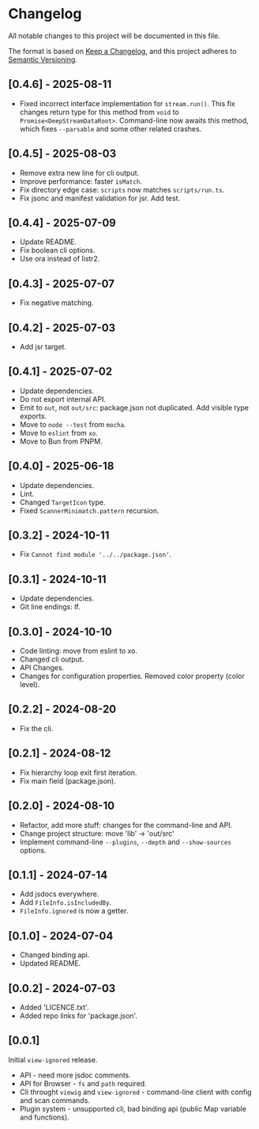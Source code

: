 # Changelog

All notable changes to this project will be documented in this file.

The format is based on [Keep a Changelog](https://keepachangelog.com/en/1.1.0/),
and this project adheres to
[Semantic Versioning](https://semver.org/spec/v2.0.0.html).

## [0.4.6] - 2025-08-11

- Fixed incorrect interface implementation for `stream.run()`.
This fix changes return type for this method
from `void` to `Promise<DeepStreamDataRoot>`.
Command-line now awaits this method, which
fixes `--parsable` and some other related crashes.

## [0.4.5] - 2025-08-03

- Remove extra new line for cli output.
- Improve performance: faster `isMatch`.
- Fix directory edge case: `scripts` now matches `scripts/run.ts`.
- Fix jsonc and manifest validation for jsr. Add test.

## [0.4.4] - 2025-07-09

- Update README.
- Fix boolean cli options.
- Use ora instead of listr2.

## [0.4.3] - 2025-07-07

- Fix negative matching.

## [0.4.2] - 2025-07-03

- Add jsr target.

## [0.4.1] - 2025-07-02

- Update dependencies.
- Do not export internal API.
- Emit to `out`, not `out/src`: package.json not duplicated. Add visible type
  exports.
- Move to `node --test` from `mocha`.
- Move to `eslint` from `xo`.
- Move to Bun from PNPM.

## [0.4.0] - 2025-06-18

- Update dependencies.
- Lint.
- Changed `TargetIcon` type.
- Fixed `ScannerMinimatch.pattern` recursion.

## [0.3.2] - 2024-10-11

- Fix `Cannot find module '../../package.json'`.

## [0.3.1] - 2024-10-11

- Update dependencies.
- Git line endings: lf.

## [0.3.0] - 2024-10-10

- Code linting: move from eslint to xo.
- Changed cli output.
- API Changes.
- Changes for configuration properties. Removed color property (color level).

## [0.2.2] - 2024-08-20

- Fix the cli.

## [0.2.1] - 2024-08-12

- Fix hierarchy loop exit first iteration.
- Fix main field (package.json).

## [0.2.0] - 2024-08-10

- Refactor, add more stuff: changes for the command-line and API.
- Change project structure: move 'lib' -> 'out/src'
- Implement command-line `--plugins`, `--depth` and `--show-sources` options.

## [0.1.1] - 2024-07-14

- Add jsdocs everywhere.
- Add `FileInfo.isIncludedBy`.
- `FileInfo.ignored` is now a getter.

## [0.1.0] - 2024-07-04

- Changed binding api.
- Updated README.

## [0.0.2] - 2024-07-03

- Added 'LICENCE.txt'.
- Added repo links for 'package.json'.

## [0.0.1]

Initial `view-ignored` release.

- API - need more jsdoc comments.
- API for Browser - `fs` and `path` required.
- Cli throught `viewig` and `view-ignored` - command-line client with config and
  scan commands.
- Plugin system - unsupported cli, bad binding api (public Map variable and
  functions).
